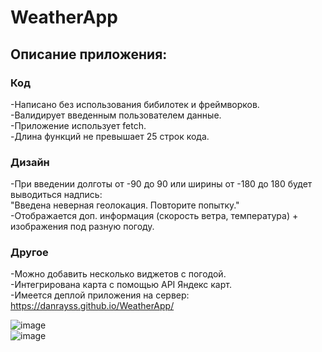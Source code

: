 # WeatherApp
## Описание приложения:
### Код
-Написано без использования бибилотек и фреймворков.<br/>
-Валидирует введенным пользователем данные.<br/>
-Приложение использует fetch.<br/>
-Длина функций не превышает 25 строк кода.<br/>
### Дизайн
-При введении долготы от -90 до 90 или ширины от -180 до 180 будет выводиться надпись:<br/>
"Введена неверная геолокация. Повторите попытку."<br/>
-Отображается доп. информация (скорость ветра, температура) + изображения под разную погоду.<br/>
### Другое<br/>
-Можно добавить несколько виджетов с погодой.<br/>
-Интегрирована карта с помощью API Яндекс карт.<br/>
-Имеется деплой приложения на сервер: https://danrayss.github.io/WeatherApp/<br/>

![image](https://user-images.githubusercontent.com/113042616/202887606-9ba62ce9-1fd0-4e4b-85bb-c99a4dbfedb3.png)<br/>
![image](https://user-images.githubusercontent.com/113042616/202887866-d778239d-9390-4aec-855b-76e394c93b43.png)

